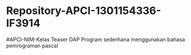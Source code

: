 # Repository-APCI-1301154336-IF3914
#APCI-NIM-Kelas Teaser DAP  Program sederhana menggunakan bahasa pemrograman pascal

